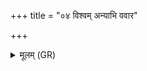 +++
title = "०४ विश्वम् अन्याभि ववार"

+++
<details><summary>मूलम् (GR)</summary>

विश्वम् अन्याभि ववार  
विश्वम् अन्यस्याम् अधि श्रितम् ।  
दिवे च विश्ववेदसे  
पृथिव्यै चाकरं नमः ॥
</details>